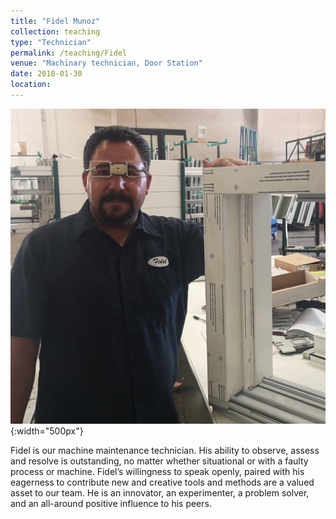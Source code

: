 ```yaml
---
title: "Fidel Munoz"
collection: teaching
type: "Technician"
permalink: /teaching/Fidel
venue: "Machinary technician, Door Station"
date: 2018-01-30
location:
---
```


![fidel](/images/fidel.jpg){:width="500px"}

Fidel is our machine maintenance technician. His ability to observe, assess and resolve is outstanding, no matter whether situational or with a faulty process or machine. Fidel’s willingness to speak openly, paired with his eagerness to contribute new and creative tools and methods are a valued asset to our team. He is an innovator, an experimenter, a problem solver, and an all-around positive influence to his peers.      
